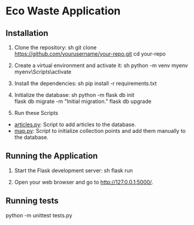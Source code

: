 # Eco Waste Application
## Installation

1. Clone the repository:
    sh
    git clone https://github.com/yourusername/your-repo.git
    cd your-repo
    

2. Create a virtual environment and activate it:
    sh
    python -m venv myenv
    myenv\Scripts\activate 
    

3. Install the dependencies:
    sh
    pip install -r requirements.txt
    


4. Initialize the database:
    sh
    python -m flask db init  
    flask db migrate -m "Initial migration."
    flask db upgrade
    

5. Run these Scripts

- [articles.py](http://vscodecontentref/10): Script to add articles to the database.
- [map.py](http://vscodecontentref/11): Script to initialize collection points and add them manually to the database.

## Running the Application

1. Start the Flask development server:
    sh
    flask run
    

2. Open your web browser and go to http://127.0.0.1:5000/.


## Running tests
python -m unittest tests.py
